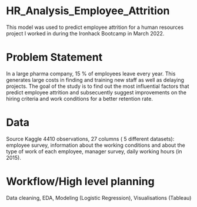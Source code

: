 # HR_Analysis_Employee_Attrition

This model was used to predict employee attrition for a human resources project I worked in during the Ironhack Bootcamp in March 2022. 

# Problem Statement 
In a large pharma company, 15 % of employees leave every year. This generates large costs in finding and training new staff as well as delaying projects. The goal of the study is to find out the most influential factors that predict employee attrition and subsecuently suggest improvements on the hiring criteria and work conditions for a better retention rate.

# Data
Source Kaggle 4410 observations, 27 columns ( 5 different datasets): employee survey, information about the working conditions and about the type of work of each employee, manager survey, daily working hours (in 2015).

# Workflow/High level planning
Data cleaning, EDA, Modeling (Logistic Regression), Visualisations (Tableau)
